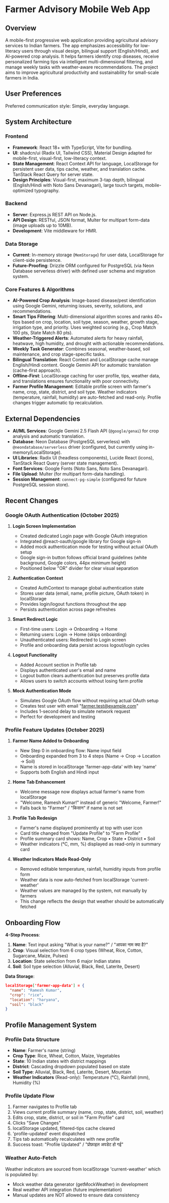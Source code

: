 # Farmer Advisory Mobile Web App

## Overview
A mobile-first progressive web application providing agricultural advisory services to Indian farmers. The app emphasizes accessibility for low-literacy users through visual design, bilingual support (English/Hindi), and AI-powered crop analysis. It helps farmers identify crop diseases, receive personalized farming tips via intelligent multi-dimensional filtering, and manage weekly tasks with weather-aware recommendations. The project aims to improve agricultural productivity and sustainability for small-scale farmers in India.

## User Preferences
Preferred communication style: Simple, everyday language.

## System Architecture

### Frontend
- **Framework**: React 18+ with TypeScript, Vite for bundling.
- **UI**: shadcn/ui (Radix UI, Tailwind CSS), Material Design adapted for mobile-first, visual-first, low-literacy context.
- **State Management**: React Context API for language, LocalStorage for persistent user data, tips cache, weather, and translation cache. TanStack React Query for server state.
- **Design Principles**: Visual-first, maximum 3-tap depth, bilingual (English/Hindi with Noto Sans Devanagari), large touch targets, mobile-optimized typography.

### Backend
- **Server**: Express.js REST API on Node.js.
- **API Design**: RESTful, JSON format, Multer for multipart form-data (image uploads up to 10MB).
- **Development**: Vite middleware for HMR.

### Data Storage
- **Current**: In-memory storage (`MemStorage`) for user data, LocalStorage for client-side persistence.
- **Future-Proofing**: Drizzle ORM configured for PostgreSQL (via Neon Database serverless driver) with defined user schema and migration system.

### Core Features & Algorithms
- **AI-Powered Crop Analysis**: Image-based disease/pest identification using Google Gemini, returning issues, severity, solutions, and recommendations.
- **Smart Tips Filtering**: Multi-dimensional algorithm scores and ranks 40+ tips based on crop, location, soil type, season, weather, growth stage, irrigation type, and priority. Uses weighted scoring (e.g., Crop Match 100 pts, State Match 80 pts).
- **Weather-Triggered Alerts**: Automated alerts for heavy rainfall, heatwave, high humidity, and drought with actionable recommendations.
- **Weekly Task Generator**: Combines seasonal, weather-based, soil maintenance, and crop stage-specific tasks.
- **Bilingual Translation**: React Context and LocalStorage cache manage English/Hindi content. Google Gemini API for automatic translation (cache-first approach).
- **Offline-First**: LocalStorage caching for user profile, tips, weather data, and translations ensures functionality with poor connectivity.
- **Farmer Profile Management**: Editable profile screen with farmer's name, crop, state, district, and soil type. Weather indicators (temperature, rainfall, humidity) are auto-fetched and read-only. Profile changes trigger automatic tip recalculation.

## External Dependencies

- **AI/ML Services**: Google Gemini 2.5 Flash API (`@google/genai`) for crop analysis and automatic translation.
- **Database**: Neon Database (PostgreSQL serverless) with `@neondatabase/serverless` driver (configured, but currently using in-memory/LocalStorage).
- **UI Libraries**: Radix UI (headless components), Lucide React (icons), TanStack React Query (server state management).
- **Font Services**: Google Fonts (Noto Sans, Noto Sans Devanagari).
- **File Upload**: Multer (for multipart form-data handling).
- **Session Management**: `connect-pg-simple` (configured for future PostgreSQL session store).
## Recent Changes

### Google OAuth Authentication (October 2025)
1. **Login Screen Implementation**
   - Created dedicated Login page with Google OAuth integration
   - Integrated @react-oauth/google library for Google sign-in
   - Added mock authentication mode for testing without actual OAuth setup
   - Google sign-in button follows official brand guidelines (white background, Google colors, 44px minimum height)
   - Positioned below "OR" divider for clear visual separation

2. **Authentication Context**
   - Created AuthContext to manage global authentication state
   - Stores user data (email, name, profile picture, OAuth token) in localStorage
   - Provides login/logout functions throughout the app
   - Persists authentication across page refreshes

3. **Smart Redirect Logic**
   - First-time users: Login → Onboarding → Home
   - Returning users: Login → Home (skips onboarding)
   - Unauthenticated users: Redirected to Login screen
   - Profile and onboarding data persist across logout/login cycles

4. **Logout Functionality**
   - Added Account section in Profile tab
   - Displays authenticated user's email and name
   - Logout button clears authentication but preserves profile data
   - Allows users to switch accounts without losing farm profile

5. **Mock Authentication Mode**
   - Simulates Google OAuth flow without requiring actual OAuth setup
   - Creates test user with email "farmer.test@example.com"
   - Includes 1-second delay to simulate network request
   - Perfect for development and testing

### Profile Feature Updates (October 2025)
1. **Farmer Name Added to Onboarding**
   - New Step 0 in onboarding flow: Name input field
   - Onboarding expanded from 3 to 4 steps (Name → Crop → Location → Soil)
   - Name is stored in localStorage 'farmer-app-data' with key 'name'
   - Supports both English and Hindi input

2. **Home Tab Enhancement**
   - Welcome message now displays actual farmer's name from localStorage
   - "Welcome, Ramesh Kumar!" instead of generic "Welcome, Farmer!"
   - Falls back to "Farmer" / "किसान" if name is not set

3. **Profile Tab Redesign**
   - Farmer's name displayed prominently at top with user icon
   - Card title changed from "Update Profile" to "Farm Profile"
   - Profile summary card shows: Name, Crop • State • District • Soil
   - Weather indicators (°C, mm, %) displayed as read-only in summary card

4. **Weather Indicators Made Read-Only**
   - Removed editable temperature, rainfall, humidity inputs from profile form
   - Weather data is now auto-fetched from localStorage 'current-weather'
   - Weather values are managed by the system, not manually by farmers
   - This change reflects the design that weather should be automatically fetched

## Onboarding Flow

**4-Step Process**:
1. **Name**: Text input asking "What is your name?" / "आपका नाम क्या है?"
2. **Crop**: Visual selection from 6 crop types (Wheat, Rice, Cotton, Sugarcane, Maize, Pulses)
3. **Location**: State selection from 6 major Indian states
4. **Soil**: Soil type selection (Alluvial, Black, Red, Laterite, Desert)

**Data Storage**:
```json
localStorage['farmer-app-data'] = {
  "name": "Ramesh Kumar",
  "crop": "rice",
  "location": "haryana",
  "soil": "black"
}
```

## Profile Management System

### Profile Data Structure
- **Name**: Farmer's name (string)
- **Crop Type**: Rice, Wheat, Cotton, Maize, Vegetables
- **State**: 10 Indian states with district mappings
- **District**: Cascading dropdown populated based on state
- **Soil Type**: Alluvial, Black, Red, Laterite, Desert, Mountain
- **Weather Indicators** (Read-only): Temperature (°C), Rainfall (mm), Humidity (%)

### Profile Update Flow
1. Farmer navigates to Profile tab
2. Views current profile summary (name, crop, state, district, soil, weather)
3. Edits crop, state, district, or soil in "Farm Profile" card
4. Clicks "Save Changes"
5. localStorage updated, filtered-tips cache cleared
6. 'profile-updated' event dispatched
7. Tips tab automatically recalculates with new profile
8. Success toast: "Profile Updated" / "प्रोफ़ाइल अपडेट हो गई"

### Weather Auto-Fetch
Weather indicators are sourced from localStorage 'current-weather' which is populated by:
- Mock weather data generator (getMockWeather) in development
- Real weather API integration (future implementation)
- Manual updates are NOT allowed to ensure data consistency
